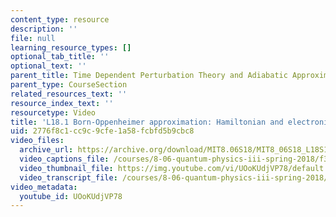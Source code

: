 ```yaml
---
content_type: resource
description: ''
file: null
learning_resource_types: []
optional_tab_title: ''
optional_text: ''
parent_title: Time Dependent Perturbation Theory and Adiabatic Approximation
parent_type: CourseSection
related_resources_text: ''
resource_index_text: ''
resourcetype: Video
title: 'L18.1 Born-Oppenheimer approximation: Hamiltonian and electronic states'
uid: 2776f8c1-cc9c-9cfe-1a58-fcbfd5b9cbc8
video_files:
  archive_url: https://archive.org/download/MIT8.06S18/MIT8_06S18_L18S1_300k.mp4
  video_captions_file: /courses/8-06-quantum-physics-iii-spring-2018/f3aedcf7bc295401bf132bea939eb90c_UOoKUdjVP78.vtt
  video_thumbnail_file: https://img.youtube.com/vi/UOoKUdjVP78/default.jpg
  video_transcript_file: /courses/8-06-quantum-physics-iii-spring-2018/b0a9e8628c1ff147e137527946219dfd_UOoKUdjVP78.pdf
video_metadata:
  youtube_id: UOoKUdjVP78
---
```

